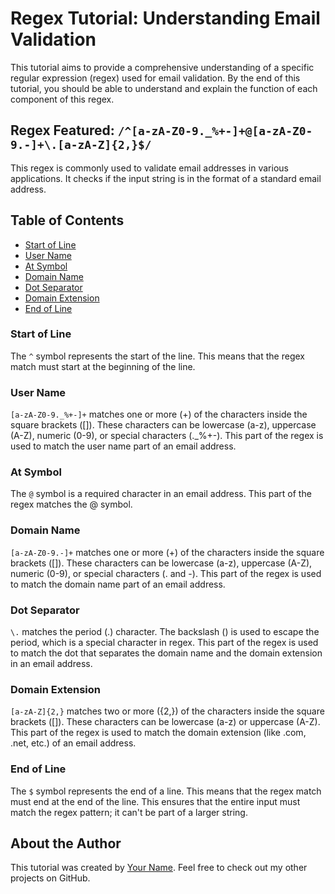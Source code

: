 # Regex Tutorial: Understanding Email Validation

This tutorial aims to provide a comprehensive understanding of a specific regular expression (regex) used for email validation. By the end of this tutorial, you should be able to understand and explain the function of each component of this regex.

## Regex Featured: `/^[a-zA-Z0-9._%+-]+@[a-zA-Z0-9.-]+\.[a-zA-Z]{2,}$/`

This regex is commonly used to validate email addresses in various applications. It checks if the input string is in the format of a standard email address.

## Table of Contents

- [Start of Line](#start-of-line)
- [User Name](#user-name)
- [At Symbol](#at-symbol)
- [Domain Name](#domain-name)
- [Dot Separator](#dot-separator)
- [Domain Extension](#domain-extension)
- [End of Line](#end-of-line)

### Start of Line

The `^` symbol represents the start of the line. This means that the regex match must start at the beginning of the line.

### User Name

`[a-zA-Z0-9._%+-]+` matches one or more (+) of the characters inside the square brackets ([]). These characters can be lowercase (a-z), uppercase (A-Z), numeric (0-9), or special characters (._%+-). This part of the regex is used to match the user name part of an email address.

### At Symbol

The `@` symbol is a required character in an email address. This part of the regex matches the @ symbol.

### Domain Name

`[a-zA-Z0-9.-]+` matches one or more (+) of the characters inside the square brackets ([]). These characters can be lowercase (a-z), uppercase (A-Z), numeric (0-9), or special characters (. and -). This part of the regex is used to match the domain name part of an email address.

### Dot Separator

`\.` matches the period (.) character. The backslash (\) is used to escape the period, which is a special character in regex. This part of the regex is used to match the dot that separates the domain name and the domain extension in an email address.

### Domain Extension

`[a-zA-Z]{2,}` matches two or more ({2,}) of the characters inside the square brackets ([]). These characters can be lowercase (a-z) or uppercase (A-Z). This part of the regex is used to match the domain extension (like .com, .net, etc.) of an email address.

### End of Line

The `$` symbol represents the end of a line. This means that the regex match must end at the end of the line. This ensures that the entire input must match the regex pattern; it can't be part of a larger string.

## About the Author

This tutorial was created by [Your Name](https://github.com/yourusername). Feel free to check out my other projects on GitHub.